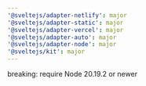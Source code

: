 ```yaml
---
'@sveltejs/adapter-netlify': major
'@sveltejs/adapter-static': major
'@sveltejs/adapter-vercel': major
'@sveltejs/adapter-auto': major
'@sveltejs/adapter-node': major
'@sveltejs/kit': major
---
```


breaking: require Node 20.19.2 or newer
